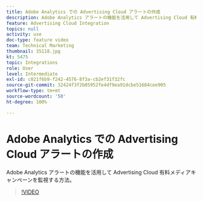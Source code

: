 ```yaml
---
title: Adobe Analytics での Advertising Cloud アラートの作成
description: Adobe Analytics アラートの機能を活用して Advertising Cloud 有料メディアキャンペーンを監視する方法。
feature: Advertising Cloud Integration
topics: null
activity: use
doc-type: feature video
team: Technical Marketing
thumbnail: 35118.jpg
kt: 5475
topic: Integrations
role: User
level: Intermediate
exl-id: c021f6b9-f242-4576-8f3a-cb2ef31f32fc
source-git-commit: 32424f3f2b05952fe4df9ea91dcbe51684cee905
workflow-type: tm+mt
source-wordcount: '50'
ht-degree: 100%

---
```


# Adobe Analytics での Advertising Cloud アラートの作成

Adobe Analytics アラートの機能を活用して Advertising Cloud 有料メディアキャンペーンを監視する方法。

>[!VIDEO](https://video.tv.adobe.com/v/35118/?quality=12&learn=on)
